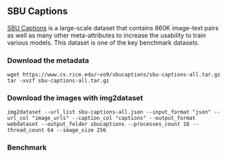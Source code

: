 ## SBU Captions

[SBU Captions]([https://www.cs.rice.edu/~vo9/sbucaptions/sbu-captions]) is a large-scale dataset that contains 860K image-text pairs as well as many other meta-attributes to increase the usability to train various models. This dataset is one of the key benchmark datasets.

### Download the metadata


```
wget https://www.cs.rice.edu/~vo9/sbucaptions/sbu-captions-all.tar.gz
tar -xvzf sbu-captions-all.tar.gz

```

### Download the images with img2dataset

```
img2dataset --url_list sbu-captions-all.json --input_format "json" --url_col "image_urls" --caption_col "captions" --output_format webdataset --output_folder sbucaptions --processes_count 16 --thread_count 64 --image_size 256

```

### Benchmark
